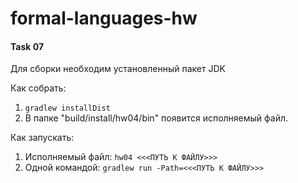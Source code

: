 # formal-languages-hw

#### Task 07
Для сборки необходим установленный пакет JDK

Как собрать:
1) ```gradlew installDist```
2) В папке "build/install/hw04/bin" появится исполняемый файл.

Как запускать:
1) Исполняемый файл: ```hw04 <<<ПУТЬ К ФАЙЛУ>>>```
2) Одной командой: ```gradlew run -Path=<<<ПУТЬ К ФАЙЛУ>>>```
